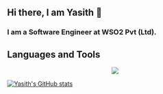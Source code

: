 ## Hi there, I am Yasith 🙂

### I am a Software Engineer at WSO2 Pvt (Ltd).

## Languages and Tools

<p align="center">
  <a href="https://skillicons.dev">
    <img src="https://skillicons.dev/icons?i=react,redux,nextjs,nodejs,ts,js,html,css,bootstrap,git,github,githubactions,mysql,postgres,c,py,figma,vscode&perline=6" />
  </a>
</p>

[![Yasith's GitHub stats](https://github-readme-stats.vercel.app/api?username=YasithD&theme=material-palenight)](https://github.com/YasithD)
